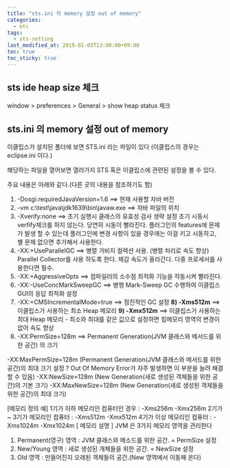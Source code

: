 ```yaml
---
title: "sts.ini 의 memory 설정 out of memory"
categories:
  - etc
tags:
  - sts-setting
last_modified_at: 2019-01-03T13:00:00+09:00
toc: true
toc_sticky: true
---
```


## sts ide heap size 체크
window > preferences > General > show heap status 체크


## sts.ini 의 memory 설정 out of memory

이클립스가 설치된 폴더에 보면 STS.ini 라는 파일이 있다 (이클립스의 경우는 eclipse.ini 이다.)

해당하는 파일을 열어보면 열러가지 STS 혹은 이클립스에 관련된 설정을 볼 수 있다.

주요 내용은 아래와 같다.(다른 곳의 내용을 참조하기도 함)

1) -Dosgi.requiredJavaVersion=1.6​
      ==> 현재 사용할 자바 버전
2) -vm c:\test\java\jdk1639\bin\javaw.exe​
    ==> 자바 파일의 위치
3) -Xverify:none
    ==> 초기 실행시 클래스의 유효성 검사 생략 설정
    초기 시동시 verfify체크를 하지 않는다. 당연히 시동이 빨라진다. 플러그인의 features에 문제가 발생 할 수 있는데 플러그인에 변경 사항이 있을 경우에는 이걸 키고 시동하고, 별 문제 없으면 추가해서 사용한다.
4) -XX:+UseParallelGC
    ==> 병렬 가비지 컬렉션 사용. (병렬 처리로 속도 향상)
    Parallel Collector를 사용 하도록 한다. 체감 속도가 올라간다. 다중 프로세서를 사용한다면 필수.
5) -XX:+AggressiveOpts
    ==> 컴파일러의 소수점 최적화 기능을 작동시켜 빨라진다.
6) -XX:-UseConcMarkSweepGC
    ==> 병행 Mark-Sweep GC 수행하여 이클립스 GUI의 응답 최적화 설정
7) -XX:+CMSIncrementalMode=true
    ==> 점진적인 GC 설정
**8) -Xms512m**
    ==> 이클립스가 사용하는 최소 Heap 메모리
**9) -Xmx512m**
    ==> 이클립스가 사용하는 최대 Heap 메모리 - 최소와 최대를 같은 값으로 설정하면
          힙메모리 영역의 변경이 없어 속도 향상
10) -XX:PermSize=128m
      ==> Permanent Generation(JVM 클래스와 메서드를 위한 공간) 의 크기

-XX:MaxPermSize=128m (Permanent Generation(JVM 클래스와 메서드를 위한 공간)의 최대 크기 설정 ? Out Of Memory Error가 자주 발생하면 이 부분을 늘려 해결할 수 있음)
-XX:NewSize=128m (New Generation(새로 생성된 객체들을 위한 공간)의 기본 크기)
-XX:MaxNewSize=128m (New Generation(새로 생성된 객체들을 위한 공간)의 최대 크기)

[메모리 정의 예]
1기가 이하 메모리인 컴퓨터인 경우 : -Xms256m -Xmx256m
2기가 ~ 3기가 메모리인 컴퓨터 : -Xms512m -Xmx512m
4기가 이상 메모리인 컴퓨터 : -Xms1024m -Xmx1024m
[ 메모리 설명 ]
JVM 은 3가지 메모리 영역을 관리한다
1. Permanent(영구) 영역 : JVM 클래스와 메소드를 위한 공간. = PermSize 설정
2. New/Young 영역 : 새로 생성된 개체들을 위한 공간. = NewSize 설정
3. Old 영역 : 만들어진지 오래된 객체들의 공간.(New 영역에서 이동해 온다)
